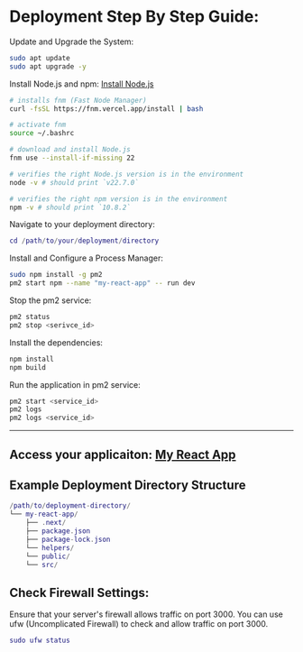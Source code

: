 # Deployment Step By Step Guide:

Update and Upgrade the System:
```bash
sudo apt update
sudo apt upgrade -y
```

Install Node.js and npm: [Install Node.js](https://nodejs.org/en/download/package-manager/current)
```bash
# installs fnm (Fast Node Manager)
curl -fsSL https://fnm.vercel.app/install | bash

# activate fnm
source ~/.bashrc

# download and install Node.js
fnm use --install-if-missing 22

# verifies the right Node.js version is in the environment
node -v # should print `v22.7.0`

# verifies the right npm version is in the environment
npm -v # should print `10.8.2`
```

Navigate to your deployment directory:
```lua
cd /path/to/your/deployment/directory
```

Install and Configure a Process Manager:
```bash
sudo npm install -g pm2
pm2 start npm --name "my-react-app" -- run dev
```

Stop the pm2 service:
```bash
pm2 status
pm2 stop <serivce_id>
```

Install the dependencies:
```bash
npm install
npm build
```

Run the application in pm2 service:
```bash
pm2 start <service_id>
pm2 logs
pm2 logs <service_id>
```
---

## Access your applicaiton: [My React App](http://103.149.51.50:3000)

## Example Deployment Directory Structure
```lua
/path/to/deployment-directory/
└── my-react-app/
    ├── .next/
    ├── package.json
    ├── package-lock.json
    └── helpers/
    └── public/
    └── src/
```


## Check Firewall Settings:

Ensure that your server's firewall allows traffic on port 3000. You can use ufw (Uncomplicated Firewall) to check and allow traffic on port 3000.

```lua
sudo ufw status
```
